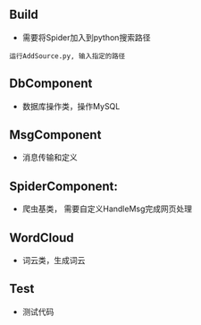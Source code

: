 ## Build
* 需要将Spider加入到python搜索路径
```
运行AddSource.py, 输入指定的路径
```

## DbComponent
* 数据库操作类，操作MySQL

## MsgComponent
* 消息传输和定义

## SpiderComponent:
* 爬虫基类， 需要自定义HandleMsg完成网页处理

## WordCloud
* 词云类，生成词云

## Test
* 测试代码
